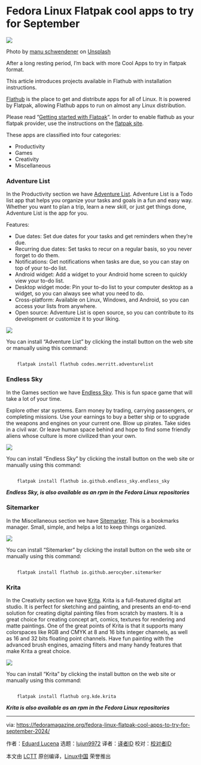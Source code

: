 [#]: subject: "Fedora Linux Flatpak cool apps to try for September"
[#]: via: "https://fedoramagazine.org/fedora-linux-flatpak-cool-apps-to-try-for-september-2024/"
[#]: author: "Eduard Lucena https://fedoramagazine.org/author/x3mboy/"
[#]: collector: "lujun9972/lctt-scripts-1705972010"
[#]: translator: " "
[#]: reviewer: " "
[#]: publisher: " "
[#]: url: " "

Fedora Linux Flatpak cool apps to try for September
======

![][1]

Photo by [manu schwendener][2] on [Unsplash][3]

After a long resting period, I’m back with more Cool Apps to try in flatpak format.

This article introduces projects available in Flathub with installation instructions.

[Flathub][4] is the place to get and distribute apps for all of Linux. It is powered by Flatpak, allowing Flathub apps to run on almost any Linux distribution.

Please read “[Getting started with Flatpak][5]“. In order to enable flathub as your flatpak provider, use the instructions on the [flatpak site][6].

These apps are classified into four categories:

  * Productivity
  * Games
  * Creativity
  * Miscellaneous



### Adventure List

In the Productivity section we have [Adventure List][7]. Adventure List is a Todo list app that helps you organize your tasks and goals in a fun and easy way. Whether you want to plan a trip, learn a new skill, or just get things done, Adventure List is the app for you.

Features:

  * Due dates: Set due dates for your tasks and get reminders when they’re due.
  * Recurring due dates: Set tasks to recur on a regular basis, so you never forget to do them.
  * Notifications: Get notifications when tasks are due, so you can stay on top of your to-do list.
  * Android widget: Add a widget to your Android home screen to quickly view your to-do list.
  * Desktop widget mode: Pin your to-do list to your computer desktop as a widget, so you can always see what you need to do.
  * Cross-platform: Available on Linux, Windows, and Android, so you can access your lists from anywhere.
  * Open source: Adventure List is open source, so you can contribute to its development or customize it to your liking.



![][8]

You can install “Adventure List” by clicking the install button on the web site or manually using this command:

```

    flatpak install flathub codes.merritt.adventurelist

```

### **Endless Sky**

In the Games section we have [Endless Sky][9]. This is fun space game that will take a lot of your time.

Explore other star systems. Earn money by trading, carrying passengers, or completing missions. Use your earnings to buy a better ship or to upgrade the weapons and engines on your current one. Blow up pirates. Take sides in a civil war. Or leave human space behind and hope to find some friendly aliens whose culture is more civilized than your own.

![][10]

You can install “Endless Sky” by clicking the install button on the web site or manually using this command:

```

    flatpak install flathub io.github.endless_sky.endless_sky

```

_**Endless Sky, is also available as an rpm in the Fedora Linux repositories**_

### Sitemarker

In the Miscellaneous section we have [Sitemarker][11]. This is a bookmarks manager. Small, simple, and helps a lot to keep things organized.

![][12]

You can install “Sitemarker” by clicking the install button on the web site or manually using this command:

```

    flatpak install flathub io.github.aerocyber.sitemarker

```

### Krita

In the Creativity section we have [Krita][13]. Krita is a full-featured digital art studio. It is perfect for sketching and painting, and presents an end-to-end solution for creating digital painting files from scratch by masters. It is a great choice for creating concept art, comics, textures for rendering and matte paintings. One of the great points of Krita is that it supports many colorspaces like RGB and CMYK at 8 and 16 bits integer channels, as well as 16 and 32 bits floating point channels. Have fun painting with the advanced brush engines, amazing filters and many handy features that make Krita a great choice.

![][14]

You can install “Krita” by clicking the install button on the web site or manually using this command:

```

    flatpak install flathub org.kde.krita

```

_**Krita is also available as an rpm in the Fedora Linux repositories**_

--------------------------------------------------------------------------------

via: https://fedoramagazine.org/fedora-linux-flatpak-cool-apps-to-try-for-september-2024/

作者：[Eduard Lucena][a]
选题：[lujun9972][b]
译者：[译者ID](https://github.com/译者ID)
校对：[校对者ID](https://github.com/校对者ID)

本文由 [LCTT](https://github.com/LCTT/TranslateProject) 原创编译，[Linux中国](https://linux.cn/) 荣誉推出

[a]: https://fedoramagazine.org/author/x3mboy/
[b]: https://github.com/lujun9972
[1]: https://fedoramagazine.org/wp-content/uploads/2024/08/flatpak_cool_app_sep_2024-816x345.jpg
[2]: https://unsplash.com/@manuschwendener?utm_content=creditCopyText&utm_medium=referral&utm_source=unsplash
[3]: https://unsplash.com/photos/blue-ocean-DSwBHyWKiVw?utm_content=creditCopyText&utm_medium=referral&utm_source=unsplash
[4]: https://flathub.org/
[5]: https://fedoramagazine.org/getting-started-flatpak/
[6]: https://flatpak.org/setup/Fedora
[7]: https://flathub.org/apps/codes.merritt.adventurelist
[8]: https://fedoramagazine.org/wp-content/uploads/2024/08/image-1-1024x761.png
[9]: https://flathub.org/apps/io.github.endless_sky.endless_sky
[10]: https://fedoramagazine.org/wp-content/uploads/2024/08/image-3-1024x576.png
[11]: https://flathub.org/apps/io.github.aerocyber.sitemarker
[12]: https://fedoramagazine.org/wp-content/uploads/2024/08/image-1024x641.png
[13]: https://flathub.org/apps/org.kde.krita
[14]: https://fedoramagazine.org/wp-content/uploads/2024/08/image-4-1024x576.png
